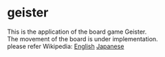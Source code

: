 # geister
This is the application of the board game Geister.  
The movement of the board is under implementation.  
please refer Wikipedia: [English](https://en.wikipedia.org/wiki/Ghosts_(board_game)) [Japanese](https://ja.wikipedia.org/wiki/%E3%82%AC%E3%82%A4%E3%82%B9%E3%82%BF%E3%83%BC)

